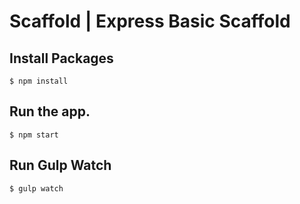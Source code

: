 



# Scaffold | Express Basic Scaffold



## Install Packages
```
$ npm install
```
## Run the app.
```
$ npm start
```
## Run Gulp Watch
```
$ gulp watch
```
